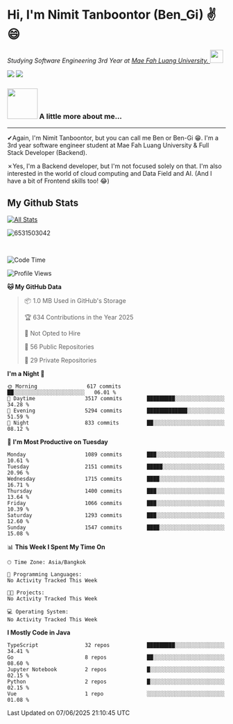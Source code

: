 # Hi, I'm Nimit Tanboontor (Ben_Gi) ✌😄
<p><em>Studying Software Engineering 3rd Year at <a href="https://en.mfu.ac.th/home.html"> Mae Fah Luang University.
</a><img src="https://media.giphy.com/media/WUlplcMpOCEmTGBtBW/giphy.gif" width="30"> </em></p>


[![](https://img.shields.io/badge/linkedin-%230077B5.svg?style=for-the-badge&logo=linkedin)]([https://www.linkedin.com/in/thanaphoom-babparn/](https://www.linkedin.com/in/nimit-tanbooutor-798139246/))
[![](https://img.shields.io/badge/Medium-12100E?style=for-the-badge&logo=medium&logoColor=white)](https://medium.com/@nimittanbooutor)

### <img src="https://media.giphy.com/media/VgCDAzcKvsR6OM0uWg/giphy.gif" width="70"> A little more about me...  

<hr> <!-- Horizontal line -->

&#10004;Again, I'm Nimit Tanboontor, but you can call me Ben or Ben-Gi 😁. I'm a 3rd year software engineer student at Mae Fah Luang University & Full Stack Developer (Backend).

&#10007;Yes, I'm a Backend developer, but I'm not focused solely on that. I'm also interested in the world of cloud computing and Data Field and AI. (And I have a bit of Frontend skills too! 😂)


## My Github Stats

[![All Stats](https://github-readme-stats.vercel.app/api?username=6531503042&show_icons=true&theme=algolia)](https://github.com/6531503042)

<p><img align="center" src="https://github-readme-streak-stats.herokuapp.com/?user=6531503042&" alt="6531503042" /></p>

<br />


<!--START_SECTION:waka-->
![Code Time](http://img.shields.io/badge/Code%20Time-525%20hrs%2038%20mins-blue)

![Profile Views](http://img.shields.io/badge/Profile%20Views-4-blue)

**🐱 My GitHub Data** 

> 📦 1.0 MB Used in GitHub's Storage 
 > 
> 🏆 634 Contributions in the Year 2025
 > 
> 🚫 Not Opted to Hire
 > 
> 📜 56 Public Repositories 
 > 
> 🔑 29 Private Repositories 
 > 
**I'm a Night 🦉** 

```text
🌞 Morning                617 commits         ██░░░░░░░░░░░░░░░░░░░░░░░   06.01 % 
🌆 Daytime                3517 commits        █████████░░░░░░░░░░░░░░░░   34.28 % 
🌃 Evening                5294 commits        █████████████░░░░░░░░░░░░   51.59 % 
🌙 Night                  833 commits         ██░░░░░░░░░░░░░░░░░░░░░░░   08.12 % 
```
📅 **I'm Most Productive on Tuesday** 

```text
Monday                   1089 commits        ███░░░░░░░░░░░░░░░░░░░░░░   10.61 % 
Tuesday                  2151 commits        █████░░░░░░░░░░░░░░░░░░░░   20.96 % 
Wednesday                1715 commits        ████░░░░░░░░░░░░░░░░░░░░░   16.71 % 
Thursday                 1400 commits        ███░░░░░░░░░░░░░░░░░░░░░░   13.64 % 
Friday                   1066 commits        ███░░░░░░░░░░░░░░░░░░░░░░   10.39 % 
Saturday                 1293 commits        ███░░░░░░░░░░░░░░░░░░░░░░   12.60 % 
Sunday                   1547 commits        ████░░░░░░░░░░░░░░░░░░░░░   15.08 % 
```


📊 **This Week I Spent My Time On** 

```text
🕑︎ Time Zone: Asia/Bangkok

💬 Programming Languages: 
No Activity Tracked This Week

🐱‍💻 Projects: 
No Activity Tracked This Week

💻 Operating System: 
No Activity Tracked This Week
```

**I Mostly Code in Java** 

```text
TypeScript               32 repos            █████████░░░░░░░░░░░░░░░░   34.41 % 
Go                       8 repos             ██░░░░░░░░░░░░░░░░░░░░░░░   08.60 % 
Jupyter Notebook         2 repos             █░░░░░░░░░░░░░░░░░░░░░░░░   02.15 % 
Python                   2 repos             █░░░░░░░░░░░░░░░░░░░░░░░░   02.15 % 
Vue                      1 repo              ░░░░░░░░░░░░░░░░░░░░░░░░░   01.08 % 
```




 Last Updated on 07/06/2025 21:10:45 UTC
<!--END_SECTION:waka-->
